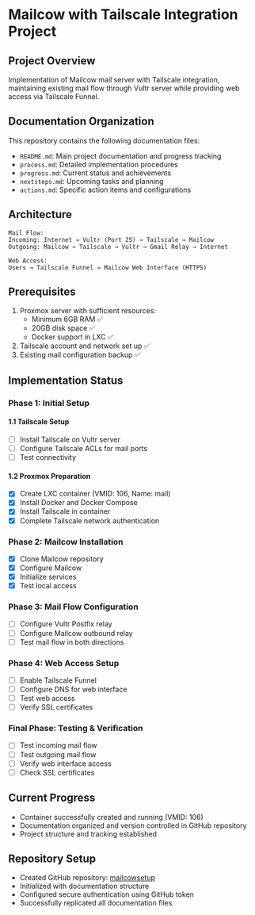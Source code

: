 # Mailcow with Tailscale Integration Project

## Project Overview
Implementation of Mailcow mail server with Tailscale integration, maintaining existing mail flow through Vultr server while providing web access via Tailscale Funnel.

## Documentation Organization
This repository contains the following documentation files:
- `README.md`: Main project documentation and progress tracking
- `process.md`: Detailed implementation procedures
- `progress.md`: Current status and achievements
- `nextsteps.md`: Upcoming tasks and planning
- `actions.md`: Specific action items and configurations

## Architecture
```
Mail Flow:
Incoming: Internet → Vultr (Port 25) → Tailscale → Mailcow
Outgoing: Mailcow → Tailscale → Vultr → Gmail Relay → Internet

Web Access:
Users → Tailscale Funnel → Mailcow Web Interface (HTTPS)
```

## Prerequisites
1. Proxmox server with sufficient resources:
   - Minimum 6GB RAM ✅
   - 20GB disk space ✅
   - Docker support in LXC ✅
2. Tailscale account and network set up ✅
3. Existing mail configuration backup ✅

## Implementation Status

### Phase 1: Initial Setup
#### 1.1 Tailscale Setup
- [ ] Install Tailscale on Vultr server
- [ ] Configure Tailscale ACLs for mail ports
- [ ] Test connectivity

#### 1.2 Proxmox Preparation
- [x] Create LXC container (VMID: 106, Name: mail)
- [x] Install Docker and Docker Compose
- [x] Install Tailscale in container
- [x] Complete Tailscale network authentication

### Phase 2: Mailcow Installation
- [x] Clone Mailcow repository
- [x] Configure Mailcow
- [x] Initialize services
- [x] Test local access

### Phase 3: Mail Flow Configuration
- [ ] Configure Vultr Postfix relay
- [ ] Configure Mailcow outbound relay
- [ ] Test mail flow in both directions

### Phase 4: Web Access Setup
- [ ] Enable Tailscale Funnel
- [ ] Configure DNS for web interface
- [ ] Test web access
- [ ] Verify SSL certificates

### Final Phase: Testing & Verification
- [ ] Test incoming mail flow
- [ ] Test outgoing mail flow
- [ ] Verify web interface access
- [ ] Check SSL certificates

## Current Progress
- Container successfully created and running (VMID: 106)
- Documentation organized and version controlled in GitHub repository
- Project structure and tracking established

## Repository Setup
- Created GitHub repository: [mailcowsetup](https://github.com/supere989/mailcowsetup)
- Initialized with documentation structure
- Configured secure authentication using GitHub token
- Successfully replicated all documentation files
